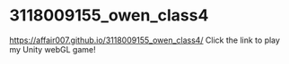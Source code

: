 # 3118009155_owen_class4
https://affair007.github.io/3118009155_owen_class4/
Click the link to play my Unity webGL game!
